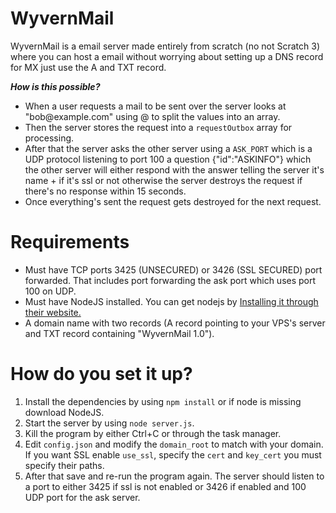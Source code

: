 # WyvernMail

WyvernMail is a email server made entirely from scratch (no not Scratch 3) where you can host a email without worrying about setting up a DNS record for MX just use the A and TXT record.

**_How is this possible?_**

- When a user requests a mail to be sent over the server looks at "bob\@example.com" using @ to split the values into an array.
- Then the server stores the request into a `requestOutbox` array for processing.
- After that the server asks the other server using a `ASK_PORT` which is a UDP protocol listening to port 100 a question {"id":"ASKINFO"} which the other server will either respond with the answer telling the server it's name + if it's ssl or not otherwise the server destroys the request if there's no response within 15 seconds.
- Once everything's sent the request gets destroyed for the next request.

# Requirements

- Must have TCP ports 3425 (UNSECURED) or 3426 (SSL SECURED) port forwarded. That includes port forwarding the ask port which uses port 100 on UDP.
- Must have NodeJS installed. You can get nodejs by [Installing it through their website.](https://nodejs.org/en)
- A domain name with two records (A record pointing to your VPS's server and TXT record containing "WyvernMail 1.0").

# How do you set it up?

1. Install the dependencies by using `npm install` or if node is missing download NodeJS.
2. Start the server by using `node server.js`.
3. Kill the program by either Ctrl+C or through the task manager.
4. Edit `config.json` and modify the `domain_root` to match with your domain. If you want SSL enable `use_ssl`, specify the `cert` and `key_cert` you must specify their paths.
5. After that save and re-run the program again. The server should listen to a port to either 3425 if ssl is not enabled or 3426 if enabled and 100 UDP port for the ask server.
